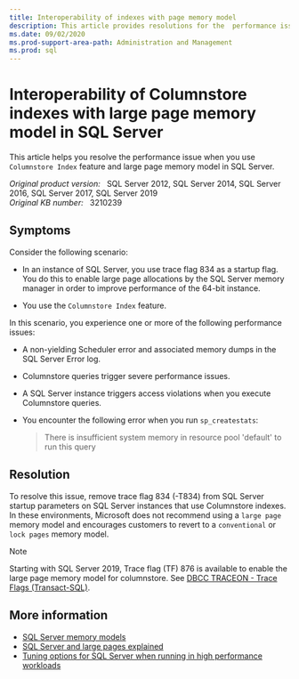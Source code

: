 ```yaml
---
title: Interoperability of indexes with page memory model
description: This article provides resolutions for the  performance issue when you use Columnstore Index feature and large page memory model in SQL Server.
ms.date: 09/02/2020
ms.prod-support-area-path: Administration and Management
ms.prod: sql
---
```

# Interoperability of Columnstore indexes with large page memory model in SQL Server

This article helps you resolve the performance issue when you use `Columnstore Index` feature and large page memory model in SQL Server.

_Original product version:_ &nbsp; SQL Server 2012, SQL Server 2014, SQL Server 2016, SQL Server 2017, SQL Server 2019  
_Original KB number:_ &nbsp; 3210239

## Symptoms

Consider the following scenario:

- In an instance of SQL Server, you use trace flag 834 as a startup flag. You do this to enable large page allocations by the SQL Server memory manager in order to improve performance of the 64-bit instance.

- You use the `Columnstore Index` feature.

In this scenario, you experience one or more of the following performance issues:

- A non-yielding Scheduler error and associated memory dumps in the SQL Server Error log.
- Columnstore queries trigger severe performance issues.
- A SQL Server instance triggers access violations when you execute Columnstore queries.
- You encounter the following error when you run `sp_createstats`:

    > There is insufficient system memory in resource pool 'default' to run this query

## Resolution

To resolve this issue, remove trace flag 834 (-T834) from SQL Server startup parameters on SQL Server instances that use Columnstore indexes. In these environments, Microsoft does not recommend using a `large page` memory model and encourages customers to revert to a `conventional` or `lock pages` memory model.

> [!NOTE]
> Starting with SQL Server 2019, Trace flag (TF) 876 is available to enable the large page memory model for columnstore. See [DBCC TRACEON - Trace Flags (Transact-SQL)](/sql/t-sql/database-console-commands/dbcc-traceon-trace-flags-transact-sql).

## More information

- [SQL Server memory models](/archive/blogs/sql_pfe_blog/sql-server-memory-models-part-i)
- [SQL Server and large pages explained](/archive/blogs/psssql/sql-server-and-large-pages-explained)
- [Tuning options for SQL Server when running in high performance workloads](https://support.microsoft.com/help/920093)

